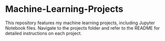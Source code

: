 # Machine-Learning-Projects
This repository features my machine learning projects, including Jupyter Notebook files. Navigate to the projects folder and refer to the README for detailed instructions on each project.